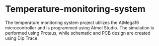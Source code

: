 # Temperature-monitoring-system
The temperature monitoring system project utilizes the AtMega16 microcontroller and is programmed using Atmel Studio. The simulation is performed using Proteus, while schematic and PCB design are created using Dip Trace.
